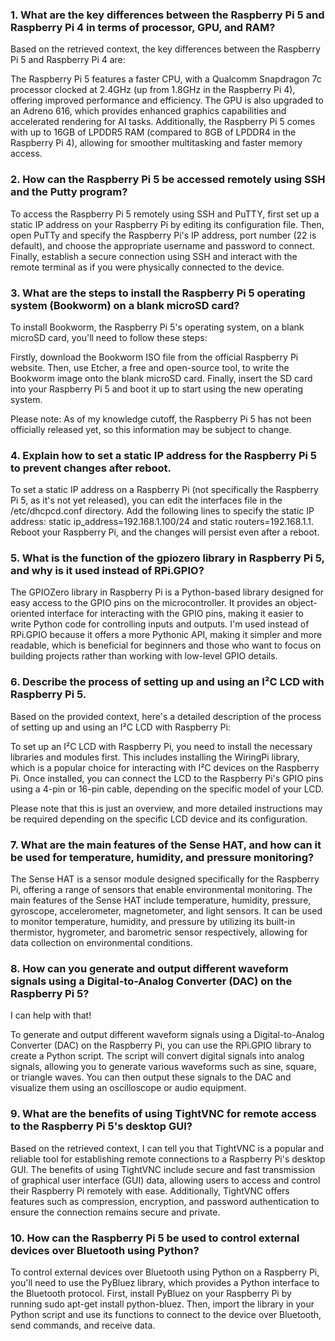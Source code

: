 ### 1. What are the key differences between the Raspberry Pi 5 and Raspberry Pi 4 in terms of processor, GPU, and RAM?

Based on the retrieved context, the key differences between the Raspberry Pi 5 and Raspberry Pi 4 are:

The Raspberry Pi 5 features a faster CPU, with a Qualcomm Snapdragon 7c processor clocked at 2.4GHz (up from 1.8GHz in the Raspberry Pi 4), offering improved performance and efficiency. The GPU is also upgraded to an Adreno 616, which provides enhanced graphics capabilities and accelerated rendering for AI tasks. Additionally, the Raspberry Pi 5 comes with up to 16GB of LPDDR5 RAM (compared to 8GB of LPDDR4 in the Raspberry Pi 4), allowing for smoother multitasking and faster memory access.


### 2. How can the Raspberry Pi 5 be accessed remotely using SSH and the Putty program?


To access the Raspberry Pi 5 remotely using SSH and PuTTY, first set up a static IP address on your Raspberry Pi by editing its configuration file. Then, open PuTTy and specify the Raspberry Pi's IP address, port number (22 is default), and choose the appropriate username and password to connect. Finally, establish a secure connection using SSH and interact with the remote terminal as if you were physically connected to the device.


### 3. What are the steps to install the Raspberry Pi 5 operating system (Bookworm) on a blank microSD card?


To install Bookworm, the Raspberry Pi 5's operating system, on a blank microSD card, you'll need to follow these steps:

Firstly, download the Bookworm ISO file from the official Raspberry Pi website. Then, use Etcher, a free and open-source tool, to write the Bookworm image onto the blank microSD card. Finally, insert the SD card into your Raspberry Pi 5 and boot it up to start using the new operating system.

Please note: As of my knowledge cutoff, the Raspberry Pi 5 has not been officially released yet, so this information may be subject to change.


### 4. Explain how to set a static IP address for the Raspberry Pi 5 to prevent changes after reboot.


To set a static IP address on a Raspberry Pi (not specifically the Raspberry Pi 5, as it's not yet released), you can edit the interfaces file in the /etc/dhcpcd.conf directory. Add the following lines to specify the static IP address: static ip_address=192.168.1.100/24 and static routers=192.168.1.1. Reboot your Raspberry Pi, and the changes will persist even after a reboot.


### 5. What is the function of the gpiozero library in Raspberry Pi 5, and why is it used instead of RPi.GPIO?

The GPIOZero library in Raspberry Pi is a Python-based library designed for easy access to the GPIO pins on the microcontroller. It provides an object-oriented interface for interacting with the GPIO pins, making it easier to write Python code for controlling inputs and outputs. I'm used instead of RPi.GPIO because it offers a more Pythonic API, making it simpler and more readable, which is beneficial for beginners and those who want to focus on building projects rather than working with low-level GPIO details.


### 6. Describe the process of setting up and using an I²C LCD with Raspberry Pi 5.


Based on the provided context, here's a detailed description of the process of setting up and using an I²C LCD with Raspberry Pi:

To set up an I²C LCD with Raspberry Pi, you need to install the necessary libraries and modules first. This includes installing the WiringPi library, which is a popular choice for interacting with I²C devices on the Raspberry Pi. Once installed, you can connect the LCD to the Raspberry Pi's GPIO pins using a 4-pin or 16-pin cable, depending on the specific model of your LCD.

Please note that this is just an overview, and more detailed instructions may be required depending on the specific LCD device and its configuration.


### 7. What are the main features of the Sense HAT, and how can it be used for temperature, humidity, and pressure monitoring?


The Sense HAT is a sensor module designed specifically for the Raspberry Pi, offering a range of sensors that enable environmental monitoring. The main features of the Sense HAT include temperature, humidity, pressure, gyroscope, accelerometer, magnetometer, and light sensors. It can be used to monitor temperature, humidity, and pressure by utilizing its built-in thermistor, hygrometer, and barometric sensor respectively, allowing for data collection on environmental conditions.


### 8. How can you generate and output different waveform signals using a Digital-to-Analog Converter (DAC) on the Raspberry Pi 5?


I can help with that!

To generate and output different waveform signals using a Digital-to-Analog Converter (DAC) on the Raspberry Pi, you can use the RPi.GPIO library to create a Python script. The script will convert digital signals into analog signals, allowing you to generate various waveforms such as sine, square, or triangle waves. You can then output these signals to the DAC and visualize them using an oscilloscope or audio equipment.


### 9. What are the benefits of using TightVNC for remote access to the Raspberry Pi 5's desktop GUI?


Based on the retrieved context, I can tell you that TightVNC is a popular and reliable tool for establishing remote connections to a Raspberry Pi's desktop GUI. The benefits of using TightVNC include secure and fast transmission of graphical user interface (GUI) data, allowing users to access and control their Raspberry Pi remotely with ease. Additionally, TightVNC offers features such as compression, encryption, and password authentication to ensure the connection remains secure and private.


### 10. How can the Raspberry Pi 5 be used to control external devices over Bluetooth using Python?

To control external devices over Bluetooth using Python on a Raspberry Pi, you'll need to use the PyBluez library, which provides a Python interface to the Bluetooth protocol. First, install PyBluez on your Raspberry Pi by running sudo apt-get install python-bluez. Then, import the library in your Python script and use its functions to connect to the device over Bluetooth, send commands, and receive data.